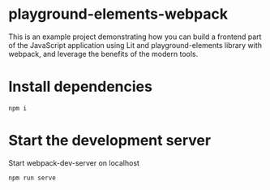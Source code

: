 # playground-elements-webpack

This is an example project demonstrating how you can build a frontend part of the JavaScript application using Lit and playground-elements library with webpack, and leverage the benefits of the modern tools.


# Install dependencies
`npm i`

# Start the development server
Start webpack-dev-server on localhost

`npm run serve`